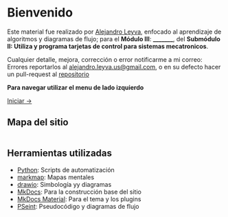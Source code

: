 # Bienvenido

Este material fue realizado por [Alejandro Leyva](https://www.alejandro-leyva.com/), enfocado al aprendizaje de algoritmos y diagramas de flujo;  para el **Módulo III**: **_______**, del **Submódulo II: Utiliza y programa tarjetas de control para sistemas mecatronicos**.

Cualquier detalle, mejora, corrección o error notificarme a mi correo: Errores reportarlos al [alejandro.leyva.us@gmail.com](mailto:alejandro.leyva.us@gmail.com), o en su defecto hacer un pull-request al [repositorio](https://github.com/jalmx/algoritmos)

**Para navegar utilizar el menu de lado izquierdo** 

[Iniciar ->](00_Algoritmos.md)

## Mapa del sitio

```markmap

```

## Herramientas utilizadas 

- [Python](https://www.python.org): Scripts de automatización
- [markmap](https://markmap.js.org): Mapas mentales
- [drawio](https://app.diagrams.net): Simbología yy diagramas
- [MkDocs](https://www.mkdocs.org): Para la construcción base del sitio
- [MkDocs Material](https://squidfunk.github.io/mkdocs-material/): Para el tema y los plugins
- [PSeint](http://pseint.sourceforge.net): Pseudocódigo y diagramas de flujo


